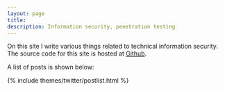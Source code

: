 ```yaml
---
layout: page
title: 
description: Information security, penetration testing
---
```


On this site I write various things related to technical information security.
The source code for this site is hosted at
[Github](https://github.com/rstenvi/rstenvi.github.io/).

A list of posts is shown below:

{% include themes/twitter/postlist.html %}

